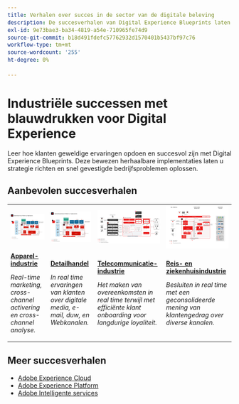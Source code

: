 ```yaml
---
title: Verhalen over succes in de sector van de digitale beleving
description: De succesverhalen van Digital Experience Blueprints laten zien hoe verschillende industrieën hun bedrijfswaarde realiseren met Adobe Experience Cloud Applications, aangedreven door Adobe Experience Platform.
exl-id: 9e73bae3-ba34-4819-a54e-710965fe74d9
source-git-commit: b18d491fdefc57762932d1570401b5437bf97c76
workflow-type: tm+mt
source-wordcount: '255'
ht-degree: 0%

---
```


# Industriële successen met blauwdrukken voor Digital Experience

Leer hoe klanten geweldige ervaringen opdoen en succesvol zijn met Digital Experience Blueprints. Deze bewezen herhaalbare implementaties laten u strategie richten en snel gevestigde bedrijfsproblemen oplossen.

## Aanbevolen succesverhalen

<table style="table-layout:fixed">
<tr>
  <td>
    <a href="https://experienceleague.adobe.com/docs/blueprints-learn/architecture/vertical-blueprints/apparel.html"><img alt="miniatuurafbeelding voor een Apparel-industrie met behulp van activering van het publiek, analyse van klantentrontaties en blauwdrukken voor klantritten" src="../experience-platform/assets/aep+apps_vertical.svg"/></a>
    </td>
  <td>
    <a href="https://experienceleague.adobe.com/docs/blueprints-learn/architecture/vertical-blueprints/retail.html"><img alt="miniatuurafbeelding voor een detailhandelindustrie die gebruikmaakt van Activering met online/offlinegegevens en Journey Optimizer-blauwdrukken" src="../experience-platform/assets/aep+apps_vertical.svg"/></a>

</td>
  <td>
    <a href="https://experienceleague.adobe.com/docs/blueprints-learn/architecture/vertical-blueprints/telecommunications.html"><img alt="miniatuurafbeelding voor de Journey Optimizer-blauwdruk" src="../customer-journeys/assets/ajo-architecture.svg" /></a>
  </td>
  <td>
    <a href="https://experienceleague.adobe.com/docs/blueprints-learn/architecture/vertical-blueprints/travel-hospitality.html"><img alt="miniatuurafbeelding voor activering van de functie Onlinegegevensvervaging/Offlinegegevensvervaging" src="../audience-activation/assets/known_activation.svg" /></a>
  </td>
</tr>
<tr>
  <td>
    <div><a href="https://experienceleague.adobe.com/docs/blueprints-learn/architecture/vertical-blueprints/apparel.html"><strong>Apparel-industrie</strong></a></div>
    <p><em>Real-time marketing, cross-channel activering en cross-channel analyse.</em></p>
  </td>
  <td>
    <div><a href="https://experienceleague.adobe.com/docs/blueprints-learn/architecture/vertical-blueprints/retail.html"><strong>Detailhandel</strong></a></div>
    <p><em>In real time ervaringen van klanten over digitale media, e-mail, duw, en Webkanalen.</em></p>
  </td>
  <td>
    <div><a href="https://experienceleague.adobe.com/docs/blueprints-learn/architecture/vertical-blueprints/telecommunications.html"><strong>Telecommunicatie-industrie</strong></a></div>
    <p><em>Het maken van overeenkomsten in real time terwijl met efficiënte klant onboarding voor langdurige loyaliteit.</em></p>
  </td>
  <td>
    <div><a href="https://experienceleague.adobe.com/docs/blueprints-learn/architecture/vertical-blueprints/travel-hospitality.html"><strong>Reis- en ziekenhuisindustrie</strong></a></div>
    <p><em>Besluiten in real time met een geconsolideerde mening van klantengedrag over diverse kanalen.</em></p>
  </td>
</tr>
</table>

## Meer succesverhalen

* <a href="https://business.adobe.com/customer-success-stories/index.html?Products+%26+Services=Experience">Adobe Experience Cloud</a>
* <a href="https://business.adobe.com/customer-success-stories/index.html?Products+%26+Services=Experience+Platform">Adobe Experience Platform</a>
* <a href="https://business.adobe.com/customer-success-stories/index.html?Products+%26+Services=Intelligent+Services">Adobe Intelligente services</a>
